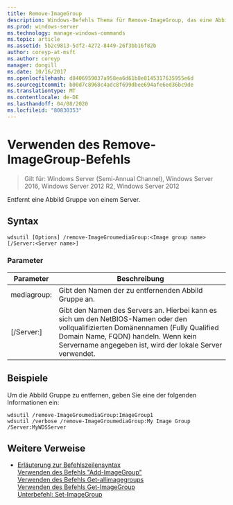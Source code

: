 ```yaml
---
title: Remove-ImageGroup
description: Windows-Befehls Thema für Remove-ImageGroup, das eine Abbild Gruppe von einem Server entfernt.
ms.prod: windows-server
ms.technology: manage-windows-commands
ms.topic: article
ms.assetid: 5b2c9813-5df2-4272-8449-26f3bb16f82b
author: coreyp-at-msft
ms.author: coreyp
manager: dongill
ms.date: 10/16/2017
ms.openlocfilehash: d8406959037a958ea6d61b8e8145317635955e6d
ms.sourcegitcommit: b00d7c8968c4adc8f699dbee694afe6ed36bc9de
ms.translationtype: MT
ms.contentlocale: de-DE
ms.lasthandoff: 04/08/2020
ms.locfileid: "80830353"
---
```

# <a name="using-the-remove-imagegroup-command"></a>Verwenden des Remove-ImageGroup-Befehls

>Gilt für: Windows Server (Semi-Annual Channel), Windows Server 2016, Windows Server 2012 R2, Windows Server 2012

Entfernt eine Abbild Gruppe von einem Server.

## <a name="syntax"></a>Syntax
```
wdsutil [Options] /remove-ImageGroumediaGroup:<Image group name> [/Server:<Server name>]
```
### <a name="parameters"></a>Parameter
|Parameter|Beschreibung|
|-------|--------|
mediagroup:<Image group name>|Gibt den Namen der zu entfernenden Abbild Gruppe an.|
|[/Server:<Server name>]|Gibt den Namen des Servers an. Hierbei kann es sich um den NetBIOS-Namen oder den vollqualifizierten Domänennamen (Fully Qualified Domain Name, FQDN) handeln. Wenn kein Servername angegeben ist, wird der lokale Server verwendet.|
## <a name="examples"></a><a name=BKMK_examples></a>Beispiele
Um die Abbild Gruppe zu entfernen, geben Sie eine der folgenden Informationen ein:
```
wdsutil /remove-ImageGroumediaGroup:ImageGroup1
wdsutil /verbose /remove-ImageGroumediaGroup:My Image Group /Server:MyWDSServer 
```
## <a name="additional-references"></a>Weitere Verweise
- [Erläuterung zur Befehlszeilensyntax](command-line-syntax-key.md)  
[Verwenden des Befehls "Add-ImageGroup"](using-the-add-imagegroup-command.md)  
[Verwenden des Befehls Get-allimagegroups](using-the-get-allimagegroups-command.md)  
[Verwenden des Befehls Get-ImageGroup](using-the-get-imagegroup-command.md)  
[Unterbefehl: Set-ImageGroup](subcommand-set-imagegroup.md)  
